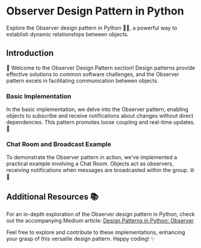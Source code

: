 # Observer Design Pattern in Python

Explore the Observer design pattern in Python 🕵️‍♂️, a powerful way to establish dynamic relationships between objects.

## Introduction

👋 Welcome to the Observer Design Pattern section! Design patterns provide effective solutions to common software challenges, and the Observer pattern excels in facilitating communication between objects.

### Basic Implementation

In the basic implementation, we delve into the Observer pattern, enabling objects to subscribe and receive notifications about changes without direct dependencies. This pattern promotes loose coupling and real-time updates. 🚀

### Chat Room and Broadcast Example

To demonstrate the Observer pattern in action, we've implemented a practical example involving a Chat Room. Objects act as observers, receiving notifications when messages are broadcasted within the group. 🌐💬

## Additional Resources 📚

For an in-depth exploration of the Observer design pattern in Python, check out the accompanying Medium article: [Design Patterns in Python: Observer](https://medium.com/@amirm.lavasani/design-patterns-in-python-observer-ac50bbf861b5).

Feel free to explore and contribute to these implementations, enhancing your grasp of this versatile design pattern. Happy coding! ✨
